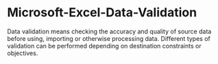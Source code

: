 # Microsoft-Excel-Data-Validation
Data validation means checking the accuracy and quality of source data before using, importing or otherwise processing data. Different types of validation can be performed depending on destination constraints or objectives.
